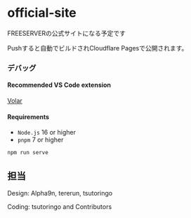 # official-site
FREESERVERの公式サイトになる予定です

Pushすると自動でビルドされCloudflare Pagesで公開されます。

### デバッグ

#### Recommended VS Code extension
[Volar](https://marketplace.visualstudio.com/items?itemName=Vue.volar)

#### Requirements
- `Node.js` 16 or higher
- `pnpm` 7 or higher

```
npm run serve
```

## 担当
Design: Alpha9n, tererun, tsutoringo

Coding: tsutoringo and Contributors
